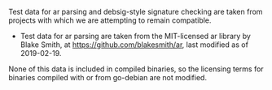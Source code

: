 Test data for ar parsing and debsig-style signature checking are taken from
projects with which we are attempting to remain compatible.

- Test data for ar parsing are taken from the MIT-licensed ar library by Blake
  Smith, at https://github.com/blakesmith/ar, last modified as of 2019-02-19.

None of this data is included in compiled binaries, so the licensing terms for
binaries compiled with or from go-debian are not modified.
